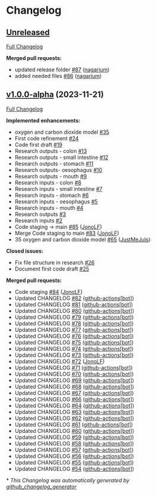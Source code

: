 # Changelog

## [Unreleased](https://github.com/BiomedEngineering2ndBrain/GIT-Transport-Model/tree/HEAD)

[Full Changelog](https://github.com/BiomedEngineering2ndBrain/GIT-Transport-Model/compare/v1.0.0-alpha...HEAD)

**Merged pull requests:**

- updated release folder [\#87](https://github.com/BiomedEngineering2ndBrain/GIT-Transport-Model/pull/87) ([nagarium](https://github.com/nagarium))
- added needed files [\#86](https://github.com/BiomedEngineering2ndBrain/GIT-Transport-Model/pull/86) ([nagarium](https://github.com/nagarium))

## [v1.0.0-alpha](https://github.com/BiomedEngineering2ndBrain/GIT-Transport-Model/tree/v1.0.0-alpha) (2023-11-21)

[Full Changelog](https://github.com/BiomedEngineering2ndBrain/GIT-Transport-Model/compare/1eb481404ac38d3d3dc325e19f7d927b0afe4b33...v1.0.0-alpha)

**Implemented enhancements:**

- oxygen and carbon dioxide model [\#35](https://github.com/BiomedEngineering2ndBrain/GIT-Transport-Model/issues/35)
- First code refinement [\#24](https://github.com/BiomedEngineering2ndBrain/GIT-Transport-Model/issues/24)
- Code first draft [\#19](https://github.com/BiomedEngineering2ndBrain/GIT-Transport-Model/issues/19)
- Research outputs - colon [\#13](https://github.com/BiomedEngineering2ndBrain/GIT-Transport-Model/issues/13)
- Research outputs - small intestine [\#12](https://github.com/BiomedEngineering2ndBrain/GIT-Transport-Model/issues/12)
- Research outputs - stomach [\#11](https://github.com/BiomedEngineering2ndBrain/GIT-Transport-Model/issues/11)
- Research outputs- oesophagus [\#10](https://github.com/BiomedEngineering2ndBrain/GIT-Transport-Model/issues/10)
- Research outputs - mouth [\#9](https://github.com/BiomedEngineering2ndBrain/GIT-Transport-Model/issues/9)
- Research inputs - colon [\#8](https://github.com/BiomedEngineering2ndBrain/GIT-Transport-Model/issues/8)
- Research inputs - small intestine [\#7](https://github.com/BiomedEngineering2ndBrain/GIT-Transport-Model/issues/7)
- Research inputs - stomach [\#6](https://github.com/BiomedEngineering2ndBrain/GIT-Transport-Model/issues/6)
- Research inputs - oesophagus [\#5](https://github.com/BiomedEngineering2ndBrain/GIT-Transport-Model/issues/5)
- Research inputs - mouth [\#4](https://github.com/BiomedEngineering2ndBrain/GIT-Transport-Model/issues/4)
- Research outputs [\#3](https://github.com/BiomedEngineering2ndBrain/GIT-Transport-Model/issues/3)
- Research inputs [\#2](https://github.com/BiomedEngineering2ndBrain/GIT-Transport-Model/issues/2)
- Code staging -\> main [\#85](https://github.com/BiomedEngineering2ndBrain/GIT-Transport-Model/pull/85) ([JonoLF](https://github.com/JonoLF))
- Merge Code staging to main [\#83](https://github.com/BiomedEngineering2ndBrain/GIT-Transport-Model/pull/83) ([JonoLF](https://github.com/JonoLF))
- 35 oxygen and carbon dioxide model [\#65](https://github.com/BiomedEngineering2ndBrain/GIT-Transport-Model/pull/65) ([JustMeJuls](https://github.com/JustMeJuls))

**Closed issues:**

- Fix file structure in research [\#26](https://github.com/BiomedEngineering2ndBrain/GIT-Transport-Model/issues/26)
- Document first code draft [\#25](https://github.com/BiomedEngineering2ndBrain/GIT-Transport-Model/issues/25)

**Merged pull requests:**

- Code staging [\#84](https://github.com/BiomedEngineering2ndBrain/GIT-Transport-Model/pull/84) ([JonoLF](https://github.com/JonoLF))
- Updated CHANGELOG [\#82](https://github.com/BiomedEngineering2ndBrain/GIT-Transport-Model/pull/82) ([github-actions[bot]](https://github.com/apps/github-actions))
- Updated CHANGELOG [\#81](https://github.com/BiomedEngineering2ndBrain/GIT-Transport-Model/pull/81) ([github-actions[bot]](https://github.com/apps/github-actions))
- Updated CHANGELOG [\#80](https://github.com/BiomedEngineering2ndBrain/GIT-Transport-Model/pull/80) ([github-actions[bot]](https://github.com/apps/github-actions))
- Updated CHANGELOG [\#79](https://github.com/BiomedEngineering2ndBrain/GIT-Transport-Model/pull/79) ([github-actions[bot]](https://github.com/apps/github-actions))
- Updated CHANGELOG [\#78](https://github.com/BiomedEngineering2ndBrain/GIT-Transport-Model/pull/78) ([github-actions[bot]](https://github.com/apps/github-actions))
- Updated CHANGELOG [\#77](https://github.com/BiomedEngineering2ndBrain/GIT-Transport-Model/pull/77) ([github-actions[bot]](https://github.com/apps/github-actions))
- Updated CHANGELOG [\#76](https://github.com/BiomedEngineering2ndBrain/GIT-Transport-Model/pull/76) ([github-actions[bot]](https://github.com/apps/github-actions))
- Updated CHANGELOG [\#75](https://github.com/BiomedEngineering2ndBrain/GIT-Transport-Model/pull/75) ([github-actions[bot]](https://github.com/apps/github-actions))
- Updated CHANGELOG [\#74](https://github.com/BiomedEngineering2ndBrain/GIT-Transport-Model/pull/74) ([github-actions[bot]](https://github.com/apps/github-actions))
- Updated CHANGELOG [\#73](https://github.com/BiomedEngineering2ndBrain/GIT-Transport-Model/pull/73) ([github-actions[bot]](https://github.com/apps/github-actions))
- Updated CHANGELOG [\#72](https://github.com/BiomedEngineering2ndBrain/GIT-Transport-Model/pull/72) ([JonoLF](https://github.com/JonoLF))
- Updated CHANGELOG [\#71](https://github.com/BiomedEngineering2ndBrain/GIT-Transport-Model/pull/71) ([github-actions[bot]](https://github.com/apps/github-actions))
- Updated CHANGELOG [\#70](https://github.com/BiomedEngineering2ndBrain/GIT-Transport-Model/pull/70) ([github-actions[bot]](https://github.com/apps/github-actions))
- Updated CHANGELOG [\#69](https://github.com/BiomedEngineering2ndBrain/GIT-Transport-Model/pull/69) ([github-actions[bot]](https://github.com/apps/github-actions))
- Updated CHANGELOG [\#68](https://github.com/BiomedEngineering2ndBrain/GIT-Transport-Model/pull/68) ([github-actions[bot]](https://github.com/apps/github-actions))
- Updated CHANGELOG [\#67](https://github.com/BiomedEngineering2ndBrain/GIT-Transport-Model/pull/67) ([github-actions[bot]](https://github.com/apps/github-actions))
- Updated CHANGELOG [\#66](https://github.com/BiomedEngineering2ndBrain/GIT-Transport-Model/pull/66) ([github-actions[bot]](https://github.com/apps/github-actions))
- Updated CHANGELOG [\#64](https://github.com/BiomedEngineering2ndBrain/GIT-Transport-Model/pull/64) ([github-actions[bot]](https://github.com/apps/github-actions))
- Updated CHANGELOG [\#63](https://github.com/BiomedEngineering2ndBrain/GIT-Transport-Model/pull/63) ([github-actions[bot]](https://github.com/apps/github-actions))
- Updated CHANGELOG [\#62](https://github.com/BiomedEngineering2ndBrain/GIT-Transport-Model/pull/62) ([github-actions[bot]](https://github.com/apps/github-actions))
- Updated CHANGELOG [\#61](https://github.com/BiomedEngineering2ndBrain/GIT-Transport-Model/pull/61) ([github-actions[bot]](https://github.com/apps/github-actions))
- Updated CHANGELOG [\#60](https://github.com/BiomedEngineering2ndBrain/GIT-Transport-Model/pull/60) ([github-actions[bot]](https://github.com/apps/github-actions))
- Updated CHANGELOG [\#59](https://github.com/BiomedEngineering2ndBrain/GIT-Transport-Model/pull/59) ([github-actions[bot]](https://github.com/apps/github-actions))
- Updated CHANGELOG [\#58](https://github.com/BiomedEngineering2ndBrain/GIT-Transport-Model/pull/58) ([github-actions[bot]](https://github.com/apps/github-actions))
- Updated CHANGELOG [\#57](https://github.com/BiomedEngineering2ndBrain/GIT-Transport-Model/pull/57) ([github-actions[bot]](https://github.com/apps/github-actions))
- Updated CHANGELOG [\#56](https://github.com/BiomedEngineering2ndBrain/GIT-Transport-Model/pull/56) ([github-actions[bot]](https://github.com/apps/github-actions))
- Updated CHANGELOG [\#55](https://github.com/BiomedEngineering2ndBrain/GIT-Transport-Model/pull/55) ([github-actions[bot]](https://github.com/apps/github-actions))
- Updated CHANGELOG [\#54](https://github.com/BiomedEngineering2ndBrain/GIT-Transport-Model/pull/54) ([github-actions[bot]](https://github.com/apps/github-actions))



\* *This Changelog was automatically generated by [github_changelog_generator](https://github.com/github-changelog-generator/github-changelog-generator)*
